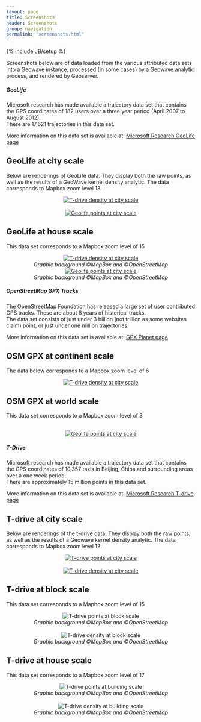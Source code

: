 ```yaml
---
layout: page
title: Screenshots
header: Screenshots
group: navigation
permalink: "screenshots.html"
---
```

{% include JB/setup %}


Screenshots below are of data loaded from the various attributed data sets into a Geowave instance, processed (in some cases) by a Geowave analytic process, and rendered by Geoserver.  <br/>


<div class="note info">
  <h5>GeoLife</h5>
  <p>
	Microsoft research has made available a trajectory data set that contains the GPS coordinates of 182 users over a three year period (April 2007 to August 2012).<br/>
	There are 17,621 trajectories in this data set.
  </p><p>
	More information on this data set is available at: 
	<a href="http://research.microsoft.com/jump/131675" target="_blank">Microsoft Research GeoLife page</a><br/>
  </p>
</div>


## GeoLife at city scale
<p>Below are renderings of GeoLife data.  They display both the raw points, as well as the results of a GeoWave kernel density analytic.  The data corresponds to Mapbox zoom level 13.</p>  
<p align="center">
	<a href="https://ngageoint.github.io/geowave/assets/images/geolife-density-13.jpg" target="_blank"><img align="center" src="https://	ngageoint.github.io/	geowave/assets/images/geolife-density-13-thumb.jpg" alt="T-drive density at city scale"></a><br/>
	<br/>
	<a href="https://ngageoint.github.io/geowave/assets/images/geolife-points-13.jpg" target="_blank"><img align="center" src="https://ngageoint.github.io/	geowave/assets/images/geolife-points-13-thumb.jpg" alt="Geolife points at city scale"></a>
</p>

## GeoLife at house scale
<p>This data set corresponds to a Mapbox zoom level of 15</p>  
<p align="center">
	<a href="https://ngageoint.github.io/geowave/assets/images/geolife-density-17-full.jpg" target="_blank"><img align="center" src="https://	ngageoint.github.io/	geowave/assets/images/geolife-density-17-thumb.jpg" alt="T-drive density at city scale"></a><br/>
	<i>Graphic background &copy;MapBox and &copy;OpenStreetMap</i><br/>
	<a href="https://ngageoint.github.io/geowave/assets/images/geolife-points-17-full.jpg" target="_blank"><img align="center" src="https://ngageoint.github.io/	geowave/assets/images/geolife-points-17-thumb.jpg" alt="Geolife points at city scale"></a><br/>
	<i>Graphic background &copy;MapBox and &copy;OpenStreetMap</i>
</p>



<div class="note info">
  <h5>OpenStreetMap GPX Tracks </h5>
  <p>
	The OpenStreetMap Foundation has released a large set of user contributed GPS tracks.  These are about 8 years of historical tracks.<br/>
	The data set consists of just under 3 billion (not trillion as some websites claim) point, or just under one million trajectories.
  </p><p>
	More information on this data set is available at: 
	<a href="http://wiki.openstreetmap.org/wiki/Planet.gpx" target="_blank">GPX Planet page</a><br/>
  </p>
</div>


## OSM GPX at continent scale
<p>The data below corresponds to a Mapbox zoom level of 6</p>  
<p align="center">
	<a href="https://ngageoint.github.io/geowave/assets/images/osmgpx-full.jpg" target="_blank"><img align="center" src="https://ngageoint.github.io/geowave/assets/images/osmgpx-thumb.jpg" alt="T-drive density at city scale"></a><br/>
	
</p>

## OSM GPX at world scale
<p>This data set corresponds to a Mapbox zoom level of 3</p>  
<p align="center">
	<br/>
	<a href="https://ngageoint.github.io/geowave/assets/images/osmgpx-world-full.jpg" target="_blank"><img align="center" src="https://ngageoint.github.io/	geowave/assets/images/osmgpx-world-thumb.jpg" alt="Geolife points at city scale"></a>
</p>






<div class="note info">
  <h5>T-Drive</h5>
  <p>
	Microsoft research has made available a trajectory data set that contains the GPS coordinates of 10,357 taxis in Beijing, China and surrounding areas over 	a one week period.<br/>
	There are approximately 15 million points in this data set.
  </p><p>
	More information on this data set is available at: 
	<a href="http://research.microsoft.com/apps/pubs/?id=152883" target="_blank">Microsoft Research T-drive page</a><br/>
  </p>
</div>


## T-drive at city scale
<p>Below are renderings of the t-drive data.  They display both the raw points, as well as the results of a Geowave kernel density analytic.  The data corresponds to Mapbox zoom level 12.</p>  
<p align="center">
	<a href="https://ngageoint.github.io/geowave/assets/images/t-drive-points-12-full.jpg" target="_blank"><img align="center" src="https://ngageoint.github.io/geowave/assets/images/t-drive-points-12-thumb.jpg" alt="T-drive points at city scale"></a><br/>
	<br/>
	<a href="https://ngageoint.github.io/geowave/assets/images/t-drive-density-12-full.jpg" target="_blank"><img align="center" src="https://ngageoint.github.io/geowave/assets/images/t-drive-density-12-thumb.jpg" alt="T-drive density at city scale"></a>

</p>



## T-drive at block scale
<p>This data set corresponds to a Mapbox zoom level of 15</p>  
<p align="center">
	<img align="center" src="https://ngageoint.github.io/geowave/assets/images/t-drive-points-2.jpg" alt="T-drive points at block scale"><br/>
	<i>Graphic background &copy;MapBox and &copy;OpenStreetMap</i><br/><br/>
	<img align="center" src="https://ngageoint.github.io/geowave/assets/images/t-drive-density-2.jpg" alt="T-drive density at block scale"><br/>
	<i>Graphic background &copy;MapBox and &copy;OpenStreetMap</i>
</p>


## T-drive at house scale
<p>This data set corresponds to a Mapbox zoom level of 17</p>  
<p align="center">
	<img align="center" src="https://ngageoint.github.io/geowave/assets/images/t-drive-points-3.jpg" alt="T-drive points at building scale"><br/>
	<i>Graphic background &copy;MapBox and &copy;OpenStreetMap</i><br/><br/>
	<img align="center" src="https://ngageoint.github.io/geowave/assets/images/t-drive-density-3.jpg" alt="T-drive density at building scale"><br/>
	<i>Graphic background &copy;MapBox and &copy;OpenStreetMap</i>
</p>




